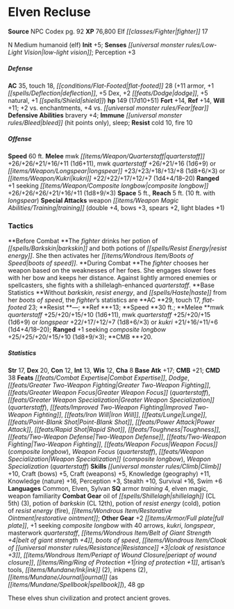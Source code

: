 ﻿---
cssclass: [monsters]
title1: Elven Recluse
title2: Elven Recluse
CR: 16
sources:
- name: NPC Codex
  page: 92
  link: http://paizo.com/products/btpy8v3a?Pathfinder-Roleplaying-Game-NPC-Codex
XP: 76800
race: Elf
classes:
- fighter 17
alignment: N
size: Medium
type: humanoid
subtypes:
- elf
initiative:
  bonus: 5
senses:
  low-light vision: true
AC:
  AC: 35
  touch: 18
  flat_footed: 28
  components:
    armor: 11
    deflection: 1
    dex: 5
    dodge: 2
    natural: 5
    shield: 1
HP:
  HP: 149
  long: 17d10+51
saves:
  fort: 14
  ref: 14
  will: 11
  other: +2 vs. enchantments, +4 vs. fear
defensive_abilities:
- bravery +4
immunities:
- bleed (hit points only)
- sleep
resistances:
  cold: 10
  fire: 10
speeds:
  base: 60
attacks:
  melee:
  - - text: mwk quarterstaff +26/+26/+21/+16/+11 (1d6+11)
      entries:
      - - damage: 1d6+11
      attack: mwk quarterstaff
      bonus:
      - 26
      - 26
      - 21
      - 16
      - 11
    - text: mwk quarterstaff +26/+21/+16 (1d6+9)
      entries:
      - - damage: 1d6+9
      attack: mwk quarterstaff
      bonus:
      - 26
      - 21
      - 16
  - - text: longspear +23/+23/+18/+13/+8 (1d8+6/×3)
      entries:
      - - damage: 1d8+6
          crit_multiplier: 3
      attack: longspear
      bonus:
      - 23
      - 23
      - 18
      - 13
      - 8
  - - text: kukri +22/+22/+17/+12/+7 (1d4+4/18-20)
      entries:
      - - damage: 1d4+4
          crit_range: 18-20
      attack: kukri
      bonus:
      - 22
      - 22
      - 17
      - 12
      - 7
  ranged:
  - - text: +1 seeking composite longbow +26/+26/+26/+21/+16/+11 (1d8+9/×3)
      entries:
      - - damage: 1d8+9
          crit_multiplier: 3
      attack: +1 seeking composite longbow
      bonus:
      - 26
      - 26
      - 26
      - 21
      - 16
      - 11
  special:
  - weapon training (double +4, bows +3, spears +2, light blades +1)
space: 5
reach: 5
reach_other: 10 ft. with longspear
tactics:
  Before Combat: The fighter drinks her potion of barkskin and both potions of resist
    energy. She then activates her boots of speed.
  During Combat: The fighter chooses her weapon based on the weaknesses of her foes.
    She engages slower foes with her bow and keeps her distance. Against lightly armored
    enemies or spellcasters, she fights with a shillelagh-enhanced quarterstaff.
  Base Statistics: Without barkskin, resist energy, and haste from her boots of speed,
    the fighter's statistics are AC 29, touch 17, flat-footed 23; Resist -; Ref +13;
    Speed 30 ft.; Melee mwk quarterstaff +25/+20/+15/+10 (1d6+11), mwk quarterstaff
    +25/+20/+15 (1d6+9) or longspear +22/+17/+12/+7 (1d8+6/×3) or kukri +21/+16/+11/+6
    (1d4+4/18-20); Ranged +1 seeking composite longbow +25/+25/+20/+15/+10 (1d8+9/×3);
    CMB +20.
ability_scores:
  STR: 17
  DEX: 20
  CON: 12
  INT: 13
  WIS: 12
  CHA: 8
BAB: 17
CMB: 21
CMD: 38
feats:
- name: Combat Expertise
- name: Dodge
- name: Greater Two-Weapon Fighting
- name: Greater Weapon Focus (quarterstaff)
- name: Greater Weapon Specialization (quarterstaff)
- name: Improved Two-Weapon Fighting
- name: Iron Will
- name: Lunge
- name: Point-Blank Shot
- name: Power Attack
- name: Rapid Shot
- name: Toughness
- name: Two-Weapon Defense
- name: Two-Weapon Fighting
- name: Weapon Focus (composite longbow)
- name: Weapon Focus (quarterstaff)
- name: Weapon Specialization (composite longbow)
- name: Weapon Specialization (quarterstaff)
skills:
  Climb: 10
  Craft (bows): 5
  Craft (weapons): 5
  Knowledge (geography): 11
  Knowledge (nature): 16
  Perception: 3
  Stealth: 10
  Survival: 16
  Swim: 6
languages:
- Common
- Elven
- Sylvan
special_qualities:
- armor training 4
- elven magic
- weapon familiarity
gear:
  combat:
  - oil of shillelagh (CL 5th) (3)
  - potion of barkskin (CL 12th)
  - potion of resist energy (cold)
  - potion of resist energy (fire)
  - restorative ointment
  other:
  - +2 full plate
  - +1 seeking composite longbow with 40 arrows
  - kukri
  - longspear
  - masterwork quarterstaff
  - belt of giant strength +4
  - boots of speed
  - cloak of resistance +3
  - periapt of wound closure
  - ring of protection +1
  - artisan's tools
  - ink (2)
  - inkpens (2)
  - journal (as spellbook)
  - 48 gp
desc_long: These elves shun civilization and protect ancient groves.

---

# Elven Recluse

**Source** NPC Codex pg. 92
**XP** 76,800
Elf _[[classes/Fighter|fighter]]_ 17

N Medium humanoid (elf)
**Init** +5; **Senses** _[[universal monster rules/Low-Light Vision|low-light vision]]_; Perception +3

##### Defense

**AC** 35, touch 18, _[[conditions/Flat-Footed|flat-footed]]_ 28 (+11 armor, +1 _[[spells/Deflection|deflection]]_, +5 Dex, +2 _[[feats/Dodge|dodge]]_, +5 natural, +1 _[[spells/Shield|shield]]_)
**hp** 149 (17d10+51)
**Fort** +14, **Ref** +14, **Will** +11; +2 vs. enchantments, +4 vs. _[[universal monster rules/Fear|fear]]_
**Defensive Abilities** bravery +4; **Immune** _[[universal monster rules/Bleed|bleed]]_ (hit points only), sleep; **Resist** cold 10, fire 10

##### Offense
**Speed** 60 ft.
**Melee** mwk _[[items/Weapon/Quarterstaff|quarterstaff]]_ +26/+26/+21/+16/+11 (1d6+11), mwk _quarterstaff_ +26/+21/+16 (1d6+9) or _[[items/Weapon/Longspear|longspear]]_ +23/+23/+18/+13/+8 (1d8+6/×3) or _[[items/Weapon/Kukri|kukri]]_ +22/+22/+17/+12/+7 (1d4+4/18–20)
**Ranged** +1 seeking _[[items/Weapon/Composite longbow|composite longbow]]_ +26/+26/+26/+21/+16/+11 (1d8+9/×3)
**Space** 5 ft., **Reach** 5 ft. (10 ft. with _longspear_)
**Special Attacks** weapon _[[items/Weapon Magic Abilities/Training|training]]_ (double +4, bows +3, spears +2, light blades +1)

### Tactics

**Before Combat **The _fighter_ drinks her potion of _[[spells/Barkskin|barkskin]]_ and both potions of _[[spells/Resist Energy|resist energy]]_. She then activates her _[[items/Wondrous Item/Boots of Speed|boots of speed]]_.
**During Combat **The _fighter_ chooses her weapon based on the weaknesses of her foes. She engages slower foes with her bow and keeps her distance. Against lightly armored enemies or spellcasters, she fights with a shillelagh-enhanced _quarterstaff_.
**Base Statistics **Without _barkskin_, _resist energy_, and _[[spells/Haste|haste]]_ from her _boots of speed_, the _fighter_’s statistics are **AC **29, touch 17, _flat-footed_ 23; **Resist **—; **Ref **+13; **Speed **30 ft.; **Melee **mwk _quarterstaff_ +25/+20/+15/+10 (1d6+11), mwk _quarterstaff_ +25/+20/+15 (1d6+9) or _longspear_ +22/+17/+12/+7 (1d8+6/×3) or _kukri_ +21/+16/+11/+6 (1d4+4/18–20); **Ranged** +1 seeking _composite longbow_ +25/+25/+20/+15/+10 (1d8+9/×3); **CMB **+20.

##### Statistics
**Str** 17, **Dex** 20, **Con** 12, **Int** 13, **Wis** 12, **Cha** 8
**Base Atk** +17; **CMB** +21; **CMD** 38
**Feats** _[[feats/Combat Expertise|Combat Expertise]]_, _Dodge_, _[[feats/Greater Two-Weapon Fighting|Greater Two-Weapon Fighting]]_, _[[feats/Greater Weapon Focus|Greater Weapon Focus]]_ (_quarterstaff_), _[[feats/Greater Weapon Specialization|Greater Weapon Specialization]]_ (_quarterstaff_), _[[feats/Improved Two-Weapon Fighting|Improved Two-Weapon Fighting]]_, _[[feats/Iron Will|Iron Will]]_, _[[feats/Lunge|Lunge]]_, _[[feats/Point-Blank Shot|Point-Blank Shot]]_, _[[feats/Power Attack|Power Attack]]_, _[[feats/Rapid Shot|Rapid Shot]]_, _[[feats/Toughness|Toughness]]_, _[[feats/Two-Weapon Defense|Two-Weapon Defense]]_, _[[feats/Two-Weapon Fighting|Two-Weapon Fighting]]_, _[[feats/Weapon Focus|Weapon Focus]]_ (_composite longbow_), _Weapon Focus_ (_quarterstaff_), _[[feats/Weapon Specialization|Weapon Specialization]]_ (_composite longbow_), _Weapon Specialization_ (_quarterstaff_)
**Skills** _[[universal monster rules/Climb|Climb]]_ +10, Craft (bows) +5, Craft (weapons) +5, Knowledge (geography) +11, Knowledge (nature) +16, Perception +3, Stealth +10, Survival +16, Swim +6
**Languages** Common, Elven, Sylvan
**SQ** armor _training_ 4, elven magic, weapon familiarity
**Combat Gear** oil of _[[spells/Shillelagh|shillelagh]]_ (CL 5th) (3), potion of _barkskin_ (CL 12th), potion of _resist energy_ (cold), potion of _resist energy_ (fire), _[[items/Wondrous Item/Restorative Ointment|restorative ointment]]_; **Other Gear** +2 _[[items/Armor/Full plate|full plate]]_, +1 seeking _composite longbow_ with 40 arrows, _kukri_, _longspear_, masterwork _quarterstaff_, _[[items/Wondrous Item/Belt of Giant Strength +4|belt of giant strength +4]]_, _boots of speed_, _[[items/Wondrous Item/Cloak of _[[universal monster rules/Resistance|Resistance]]_ +3|cloak of _resistance_ +3]]_, _[[items/Wondrous Item/Periapt of Wound Closure|periapt of wound closure]]_, _[[items/Ring/Ring of Protection +1|ring of protection +1]]_, artisan’s tools, _[[items/Mundane/Ink|ink]]_ (2), inkpens (2), _[[items/Mundane/Journal|journal]]_ (as _[[items/Mundane/Spellbook|spellbook]]_), 48 gp

These elves shun civilization and protect ancient groves.